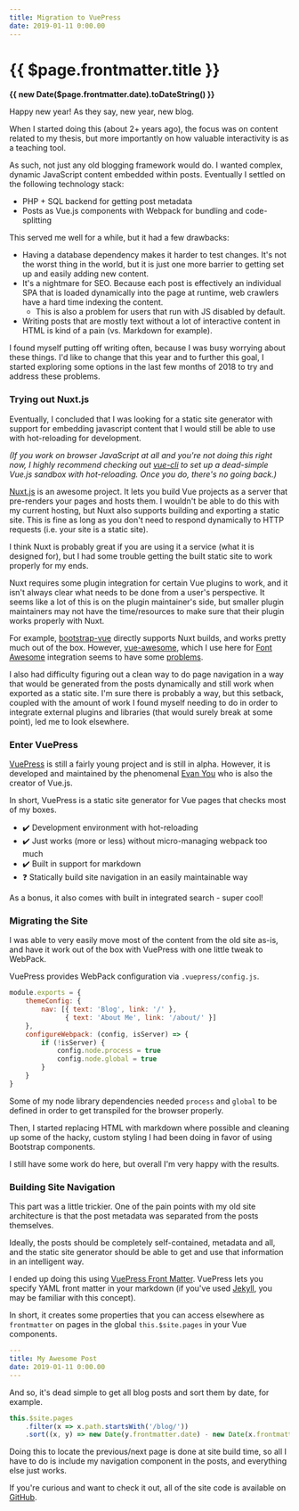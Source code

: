 ```yaml
---
title: Migration to VuePress
date: 2019-01-11 0:00.00
---
```


# {{ $page.frontmatter.title }}

**{{ new Date($page.frontmatter.date).toDateString() }}**

Happy new year! As they say, new year, new blog.

When I started doing this (about 2+ years ago), the focus was on content related to my thesis, but more importantly on how valuable interactivity is as a teaching tool.

As such, not just any old blogging framework would do. I wanted complex, dynamic JavaScript content embedded within posts. Eventually I settled on the following technology stack:

* PHP + SQL backend for getting post metadata
* Posts as Vue.js components with Webpack for bundling and code-splitting

This served me well for a while, but it had a few drawbacks:

* Having a database dependency makes it harder to test changes. It's not the worst thing in the world, but it is just one more barrier to getting set up and easily adding new content.
* It's a nightmare for SEO. Because each post is effectively an individual SPA that is loaded dynamically into the page at runtime, web crawlers have a hard time indexing the content.
  * This is also a problem for users that run with JS disabled by default.
* Writing posts that are mostly text without a lot of interactive content in HTML is kind of a pain (vs. Markdown for example).

I found myself putting off writing often, because I was busy worrying about these things. I'd like to change that this year and to further this goal, I started exploring some options in the last few months of 2018 to try and address these problems.

### Trying out Nuxt.js

Eventually, I concluded that I was looking for a static site generator with support for embedding javascript content that I would still be able to use with hot-reloading for development.

*(If you work on browser JavaScript at all and you're not doing this right now, I highly recommend checking out
[vue-cli](https://github.com/vuejs/vue-cli)
to set up a dead-simple Vue.js sandbox with hot-reloading. Once you do, there's no going back.)*

[Nuxt.js](https://nuxtjs.org/) is an awesome project. It lets you build Vue projects as a server that pre-renders your pages and hosts them. I wouldn't be able to do this with my current hosting, but Nuxt also supports building and exporting a static site. This is fine as long as you don't need to respond dynamically to HTTP requests (i.e. your site is a static site).

I think Nuxt is probably great if you are using it a service (what it is designed for), but I had some trouble getting the built static site to work properly for my ends.

Nuxt requires some plugin integration for certain Vue plugins to work, and it isn't always clear what needs to be done from a user's perspective. It seems like a lot of this is on the plugin maintainer's side, but smaller plugin maintainers may not have the time/resources to make sure that their plugin works properly with Nuxt.

For example, [bootstrap-vue](https://bootstrap-vue.js.org/) directly supports Nuxt builds, and works pretty much out of the box. However, [vue-awesome](https://bootstrap-vue.js.org/), which I use here for [Font Awesome](https://fontawesome.com/) integration seems to have some
[problems](https://github.com/nuxt/nuxt.js/issues/174).

I also had difficulty figuring out a clean way to do page navigation in a way that would be generated from the posts dynamically and still work when exported as a static site. I'm sure there is probably a way, but this setback, coupled with the amount of work I found myself needing to do in order to integrate external plugins and libraries (that would surely break at some point), led me to look elsewhere.

### Enter VuePress

[VuePress](https://vuepress.vuejs.org/) is still a fairly young project and is still in alpha. However, it is developed and maintained by the phenomenal
[Evan You](https://twitter.com/youyuxi)
who is also the creator of Vue.js.

In short, VuePress is a static site generator for Vue pages that checks most of my boxes.

* :heavy_check_mark: Development environment with hot-reloading
* :heavy_check_mark: Just works (more or less) without micro-managing webpack too much
* :heavy_check_mark: Built in support for markdown
* :question: Statically build site navigation in an easily maintainable way

As a bonus, it also comes with built in integrated search - super cool!

### Migrating the Site

I was able to very easily move most of the content from the old site as-is, and have it work out of the box with VuePress with one little tweak to WebPack.

VuePress provides WebPack configuration via `.vuepress/config.js`.

```javascript
module.exports = {
    themeConfig: {
        nav: [{ text: 'Blog', link: '/' },
              { text: 'About Me', link: '/about/' }]
    },
    configureWebpack: (config, isServer) => {
        if (!isServer) {
            config.node.process = true
            config.node.global = true
        }
    }
}
```

Some of my node library dependencies needed `process` and `global` to be defined in order to get transpiled for the browser properly.

Then, I started replacing HTML with markdown where possible and cleaning up some of the hacky, custom styling I had been doing in favor of using Bootstrap components.

I still have some work do here, but overall I'm very happy with the results.

### Building Site Navigation

This part was a little trickier. One of the pain points with my old site architecture is that the post metadata was separated from the posts themselves.

Ideally, the posts should be completely self-contained, metadata and all, and the static site generator should be able to get and use that information in an intelligent way.

I ended up doing this using 
[VuePress Front Matter](https://vuepress.vuejs.org/guide/markdown.html#front-matter).
VuePress lets you specify YAML front matter in your markdown (if you've used
[Jekyll](https://jekyllrb.com/),
you may be familiar with this concept).

In short, it creates some properties that you can access elsewhere as `frontmatter` on pages in the global `this.$site.pages` in your Vue components.

```yaml
---
title: My Awesome Post
date: 2019-01-11 0:00.00
---
```

And so, it's dead simple to get all blog posts and sort them by date, for example.

```javascript
this.$site.pages
    .filter(x => x.path.startsWith('/blog/'))
    .sort((x, y) => new Date(y.frontmatter.date) - new Date(x.frontmatter.date))
```

Doing this to locate the previous/next page is done at site build time, so all I have to do is include my navigation component in the posts, and everything else just works.

If you're curious and want to check it out, all of the site code is available on [GitHub](https://github.com/lasalvavida/taglang.io).

<BlogPostNav/>
